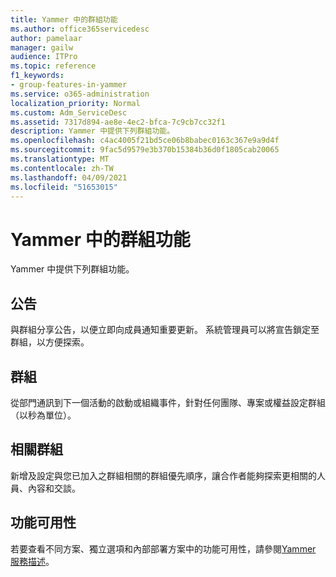 ```yaml
---
title: Yammer 中的群組功能
ms.author: office365servicedesc
author: pamelaar
manager: gailw
audience: ITPro
ms.topic: reference
f1_keywords:
- group-features-in-yammer
ms.service: o365-administration
localization_priority: Normal
ms.custom: Adm_ServiceDesc
ms.assetid: 7317d894-ae8e-4ec2-bfca-7c9cb7cc32f1
description: Yammer 中提供下列群組功能。
ms.openlocfilehash: c4ac4005f21bd5ce06b8babec0163c367e9a9d4f
ms.sourcegitcommit: 9fac5d9579e3b370b15384b36d0f1805cab20065
ms.translationtype: MT
ms.contentlocale: zh-TW
ms.lasthandoff: 04/09/2021
ms.locfileid: "51653015"
---
```

# <a name="group-features-in-yammer"></a>Yammer 中的群組功能

Yammer 中提供下列群組功能。
  
## <a name="announcements"></a>公告

與群組分享公告，以便立即向成員通知重要更新。 系統管理員可以將宣告鎖定至群組，以方便探索。
  
## <a name="groups"></a>群組

從部門通訊到下一個活動的啟動或組織事件，針對任何團隊、專案或權益設定群組（以秒為單位）。
  
## <a name="related-groups"></a>相關群組

新增及設定與您已加入之群組相關的群組優先順序，讓合作者能夠探索更相關的人員、內容和交談。
  
## <a name="feature-availability"></a>功能可用性

若要查看不同方案、獨立選項和內部部署方案中的功能可用性，請參閱[Yammer 服務描述](yammer-service-description.md)。
  
